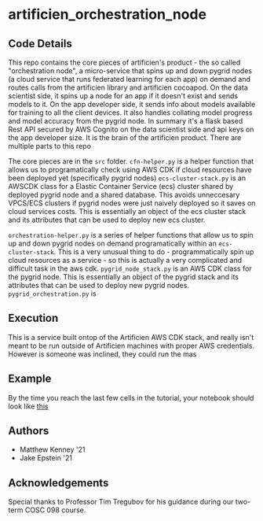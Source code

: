 # artificien_orchestration_node

## Code Details

This repo contains the core pieces of artificien's product - the so called "orchestration node", a micro-service that spins up and down pygrid nodes (a cloud service that runs federated learning for each app) on demand and routes calls from the artificien library and artificien cocoapod. On the data scientist side, it spins up a node for an app if it doesn't exist and sends models to it. On the app developer side, it sends info about models available for training to all the client devices. It also handles collating model progress and model accuracy from the pygrid node. In summary it's a flask based Rest API secured by AWS Cognito on the data scientist side and api keys on the app developer size. It is the brain of the artificien product. There are multiple parts to this repo

The core pieces are in the `src` folder.
`cfn-helper.py` is a helper function that allows us to programatically check using AWS CDK if cloud resources have been deployed yet (specifically pygrid nodes)
`ecs-cluster-stack.py` is an AWSCDK class for a Elastic Container Service (ecs) cluster shared by deployed pygrid node and a shared database. This avoids unneccesary VPCS/ECS clusters if pygrid nodes were just naively deployed so it saves on cloud services costs. This is essentially an object of the ecs cluster stack and its attributes that can be used to deploy new ecs cluster. 

`orchestration-helper.py` is a series of helper functions that allow us to spin up and down pygrid nodes on demand programatically within an `ecs-cluster-stack`. This is a very unusual thing to do - programmatically spin up cloud resources as a service - so this is actually a very complicated and difficult task in the aws cdk.
`pygrid_node_stack.py` is an AWS CDK class for the pygrid node. This is essentially an object of the pygrid stack and its attributes that can be used to deploy new pygrid nodes. 
`pygrid_orchestration.py` is 


## Execution

This is a service built ontop of the Artificien AWS CDK stack, and really isn't meant to be run outside of Artificien machines with proper AWS credentials. However is someone was inclined, they could run the mas

## Example

By the time you reach the last few cells in the tutorial, your notebook should look like [this](tutorial_sc_example.png)

## Authors

- Matthew Kenney '21
- Jake Epstein '21

## Acknowledgements

Special thanks to Professor Tim Tregubov for his guidance during our two-term COSC 098 course.
